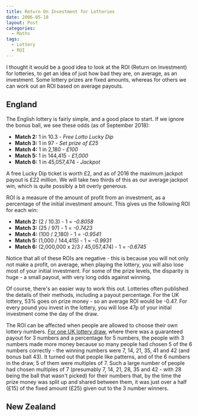 ```yaml
---
title: Return On Investment for Lotteries
date: 2006-05-18
layout: Post
categories:
  - Maths
tags:
  - Lottery
  - ROI
---
```


I thought it would be a good idea to look at the ROI (Return on Investment) for lotteries, to get an idea of just how bad they are, on average, as an investment. Some lottery prizes are fixed amounts, whereas for others we can work out an ROI based on average payouts.

<!-- more -->

## England

The English lottery is fairly simple, and a good place to start. If we ignore the bonus ball, we see these odds (as of September 2018):

- **Match 2:** 1 in 10.3 - _Free Lotto Lucky Dip_
- **Match 3:** 1 in 97 - _Set prize of £25_
- **Match 4:** 1 in 2,180 - _£100_
- **Match 5:** 1 in 144,415 - _£1,000_
- **Match 6:** 1 in 45,057,474 - _Jackpot_

A free Lucky Dip ticket is worth £2, and as of 2016 the maximum jackpot payout is £22 million. We will take two thirds of this as our average jackpot win, which is quite possibly a bit overly generous.

ROI is a measure of the amount of profit from an investment, as a percentage of the initial investment amount. This gives us the following ROI for each win:

- **Match 2:** (2 / 10.3) - 1 = _-0.8058_
- **Match 3:** (25 / 97) - 1 = _-0.7423_
- **Match 4:** (100 / 2,180) - 1 = _-0.9541_
- **Match 5:** (1,000 / 144,415) - 1 = _-0.9931_
- **Match 6:** (2,000,000 x 2/3 / 45,057,474) - 1 = _-0.6745_

Notice that all of these ROIs are negative - this is because you will not only not make a profit, on average, when playing the lottery, you will also lose most of your initial investment. For some of the prize levels, the disparity is huge - a small payout, with very long odds against winning.

Of course, there's an easier way to work this out. Lotteries often published the details of their methods, including a payout percentage. For the UK lottery, 53% goes on prize money - so an average ROI would be -0.47. For every pound you invest in the lottery, you will lose 47p of your initial investment come the day of the draw.

The ROI can be affected when people are allowed to choose their own lottery numbers. [For one UK lottery draw](https://metro.co.uk/2016/03/24/people-with-five-numbers-on-the-lottery-got-paid-less-than-those-with-three-5772728/), where there was a guaranteed payout for 3 numbers and a percentage for 5 numbers, the people with 3 numbers made more money because so many people had chosen 5 of the 6 numbers correctly - the winning numbers were 7, 14, 21, 35, 41 and 42 (and bonus ball 43). It turned out that people like patterns, and of the 6 numbers in the draw, 5 of them were multiples of 7. Such a large number of people had chosen multiples of 7 (presumably 7, 14, 21, 28, 35 and 42 - with 28 being the ball that wasn't picked) for their numbers that, by the time the prize money was split up and shared between them, it was just over a half (£15) of the fixed amount (£25) given out to the 3 number winners.

## New Zealand
